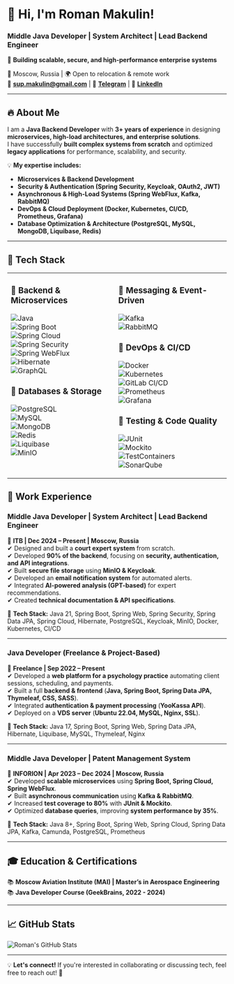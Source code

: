 # 👋 Hi, I'm Roman Makulin!  
### **Middle Java Developer | System Architect | Lead Backend Engineer**  
🚀 **Building scalable, secure, and high-performance enterprise systems**  

📍 Moscow, Russia | 🌍 Open to relocation & remote work  
📧 **[sup.makulin@gmail.com](mailto:sup.makulin@gmail.com)** | 📱 **[Telegram](https://t.me/rmakulin)** | 🔗 **[LinkedIn](https://www.linkedin.com/in/roman-makulin-b73179350/)**  

---

## 🔥 **About Me**  

I am a **Java Backend Developer** with **3+ years of experience** in designing **microservices, high-load architectures, and enterprise solutions**.  
I have successfully **built complex systems from scratch** and optimized **legacy applications** for performance, scalability, and security.  

💡 **My expertise includes:**  
- **Microservices & Backend Development**  
- **Security & Authentication (Spring Security, Keycloak, OAuth2, JWT)**  
- **Asynchronous & High-Load Systems (Spring WebFlux, Kafka, RabbitMQ)**  
- **DevOps & Cloud Deployment (Docker, Kubernetes, CI/CD, Prometheus, Grafana)**  
- **Database Optimization & Architecture (PostgreSQL, MySQL, MongoDB, Liquibase, Redis)**  

---

## 🚀 **Tech Stack**  

<table>
<tr>
<td valign="top">

### **🔹 Backend & Microservices**  
![Java](https://img.shields.io/badge/Java_8--21-007396?style=for-the-badge&logo=java)  
![Spring Boot](https://img.shields.io/badge/Spring_Boot-6DB33F?style=for-the-badge&logo=spring-boot)  
![Spring Cloud](https://img.shields.io/badge/Spring_Cloud-6DB33F?style=for-the-badge&logo=spring)  
![Spring Security](https://img.shields.io/badge/Spring_Security-6DB33F?style=for-the-badge&logo=spring-security)  
![Spring WebFlux](https://img.shields.io/badge/Spring_WebFlux-6DB33F?style=for-the-badge&logo=spring)  
![Hibernate](https://img.shields.io/badge/Hibernate-59666C?style=for-the-badge&logo=hibernate)  
![GraphQL](https://img.shields.io/badge/GraphQL-E10098?style=for-the-badge&logo=graphql)  

### **🔹 Databases & Storage**  
![PostgreSQL](https://img.shields.io/badge/PostgreSQL-336791?style=for-the-badge&logo=postgresql)  
![MySQL](https://img.shields.io/badge/MySQL-4479A1?style=for-the-badge&logo=mysql)  
![MongoDB](https://img.shields.io/badge/MongoDB-47A248?style=for-the-badge&logo=mongodb)  
![Redis](https://img.shields.io/badge/Redis-DC382D?style=for-the-badge&logo=redis)  
![Liquibase](https://img.shields.io/badge/Liquibase-2962FF?style=for-the-badge&logo=liquibase)  
![MinIO](https://img.shields.io/badge/MinIO-990000?style=for-the-badge&logo=minio)  

</td>
<td valign="top">

### **🔹 Messaging & Event-Driven**  
![Kafka](https://img.shields.io/badge/Apache_Kafka-231F20?style=for-the-badge&logo=apache-kafka)  
![RabbitMQ](https://img.shields.io/badge/RabbitMQ-FF6600?style=for-the-badge&logo=rabbitmq)  

### **🔹 DevOps & CI/CD**  
![Docker](https://img.shields.io/badge/Docker-2496ED?style=for-the-badge&logo=docker)  
![Kubernetes](https://img.shields.io/badge/Kubernetes-326CE5?style=for-the-badge&logo=kubernetes)  
![GitLab CI/CD](https://img.shields.io/badge/GitLab_CI/CD-FCA121?style=for-the-badge&logo=gitlab)  
![Prometheus](https://img.shields.io/badge/Prometheus-E6522C?style=for-the-badge&logo=prometheus)  
![Grafana](https://img.shields.io/badge/Grafana-F46800?style=for-the-badge&logo=grafana)  

### **🔹 Testing & Code Quality**  
![JUnit](https://img.shields.io/badge/JUnit-25A162?style=for-the-badge&logo=junit5)  
![Mockito](https://img.shields.io/badge/Mockito-25A162?style=for-the-badge&logo=junit5)  
![TestContainers](https://img.shields.io/badge/TestContainers-2496ED?style=for-the-badge&logo=docker)  
![SonarQube](https://img.shields.io/badge/SonarQube-4E9BCD?style=for-the-badge&logo=sonarqube)  

</td>
</tr>
</table>

## 💼 **Work Experience**  

### **Middle Java Developer | System Architect | Lead Backend Engineer**  
📍 **ITB | Dec 2024 – Present | Moscow, Russia**  
✔ Designed and built a **court expert system** from scratch.  
✔ Developed **90% of the backend**, focusing on **security, authentication, and API integrations**.  
✔ Built **secure file storage** using **MinIO & Keycloak**.  
✔ Developed an **email notification system** for automated alerts.  
✔ Integrated **AI-powered analysis (GPT-based)** for expert recommendations.  
✔ Created **technical documentation & API specifications**.  

🔹 **Tech Stack:** Java 21, Spring Boot, Spring Web, Spring Security, Spring Data JPA, Spring Cloud, Hibernate, PostgreSQL, Keycloak, MinIO, Docker, Kubernetes, CI/CD  

---

### **Java Developer (Freelance & Project-Based)**  
📍 **Freelance | Sep 2022 – Present**  
✔ Developed a **web platform for a psychology practice** automating client sessions, scheduling, and payments.  
✔ Built a full **backend & frontend** (**Java, Spring Boot, Spring Data JPA, Thymeleaf, CSS, SASS**).  
✔ Integrated **authentication & payment processing** (**YooKassa API**).  
✔ Deployed on a **VDS server** (**Ubuntu 22.04, MySQL, Nginx, SSL**).  

🔹 **Tech Stack:** Java 17, Spring Boot, Spring Web, Spring Data JPA, Hibernate, Liquibase, MySQL, Thymeleaf, Nginx  

---

### **Middle Java Developer | Patent Management System**  
📍 **INFORION | Apr 2023 – Dec 2024 | Moscow, Russia**  
✔ Developed **scalable microservices** using **Spring Boot, Spring Cloud, Spring WebFlux**.  
✔ Built **asynchronous communication** using **Kafka & RabbitMQ**.  
✔ Increased **test coverage to 80%** with **JUnit & Mockito**.  
✔ Optimized **database queries**, improving **system performance by 35%**.  

🔹 **Tech Stack:** Java 8+, Spring Boot, Spring Web, Spring Cloud, Spring Data JPA, Kafka, Camunda, PostgreSQL, Prometheus  

---

## 🎓 **Education & Certifications**  
📚 **Moscow Aviation Institute (MAI) | Master’s in Aerospace Engineering**  
📚 **Java Developer Course (GeekBrains, 2022 - 2024)**  

---

## 📈 **GitHub Stats**  

![Roman's GitHub Stats](https://github-readme-stats.vercel.app/api?username=RomanMakulin&show_icons=true&theme=github_dark)

---

💡 **Let's connect!** If you're interested in collaborating or discussing tech, feel free to reach out! 🚀  
